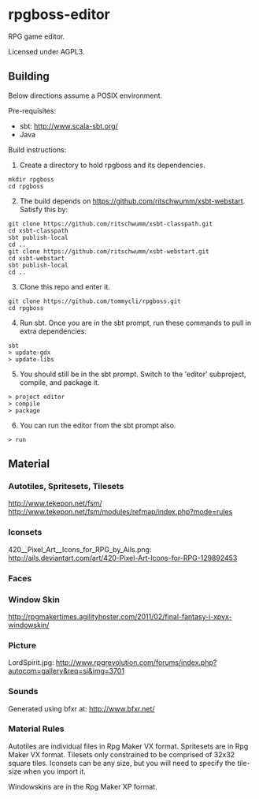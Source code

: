 rpgboss-editor
==============

RPG game editor.

Licensed under AGPL3.

Building
--------

Below directions assume a POSIX environment.

Pre-requisites:

+  sbt: http://www.scala-sbt.org/
+  Java

Build instructions:

1. Create a directory to hold rpgboss and its dependencies.

```
mkdir rpgboss
cd rpgboss
```

2. The build depends on https://github.com/ritschwumm/xsbt-webstart. Satisfy this by:

```
git clone https://github.com/ritschwumm/xsbt-classpath.git
cd xsbt-classpath
sbt publish-local
cd ..
git clone https://github.com/ritschwumm/xsbt-webstart.git
cd xsbt-webstart
sbt publish-local
cd ..
```

3. Clone this repo and enter it.

```
git clone https://github.com/tommycli/rpgboss.git
cd rpgboss
```

4. Run sbt. Once you are in the sbt prompt, run these commands to pull in extra dependencies:

```
sbt
> update-gdx
> update-libs
```

5. You should still be in the sbt prompt. Switch to the 'editor' subproject, compile, and package it.

```
> project editor
> compile
> package
```

6. You can run the editor from the sbt prompt also.

```
> run
```

Material
--------

### Autotiles, Spritesets, Tilesets

http://www.tekepon.net/fsm/
http://www.tekepon.net/fsm/modules/refmap/index.php?mode=rules

### Iconsets

420__Pixel_Art__Icons_for_RPG_by_Ails.png:
http://ails.deviantart.com/art/420-Pixel-Art-Icons-for-RPG-129892453

### Faces

### Window Skin

http://rpgmakertimes.agilityhoster.com/2011/02/final-fantasy-i-xpvx-windowskin/

### Picture

LordSpirit.jpg:
http://www.rpgrevolution.com/forums/index.php?autocom=gallery&req=si&img=3701

### Sounds

Generated using bfxr at:
http://www.bfxr.net/

### Material Rules

Autotiles are individual files in Rpg Maker VX format.
Spritesets are in Rpg Maker VX format.
Tilesets only constrained to be comprised of 32x32 square tiles.
Iconsets can be any size, but you will need to specify the tile-size when you import it.

Windowskins are in the Rpg Maker XP format.

